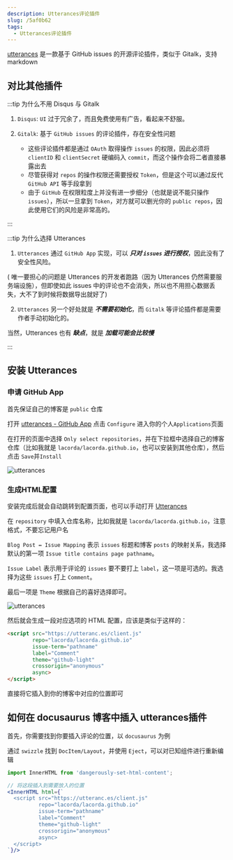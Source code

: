 ```yaml
---
description: Utterances评论插件
slug: /5af0b62
tags: 
  - Utterances评论插件
---
```



[utterances](https://utteranc.es/) 是一款基于 GitHub issues 的开源评论插件，类似于 Gitalk，支持 markdown

## 对比其他插件

:::tip 为什么不用 Disqus 与 Gitalk

1. `Disqus`: `UI` 过于冗余了，而且免费使用有广告，看起来不舒服。

2. `Gitalk`: 基于 `GitHub issues` 的评论插件，存在安全性问题
   - 这些评论插件都是通过 `OAuth` 取得操作 `issues` 的权限，因此必须将 `clientID` 和 `clientSecret` 硬编码入 `commit`，而这个操作会将二者直接暴露出去
   - 尽管获得对 `repos` 的操作权限还需要授权 `Token`，但是这个可以通过反代 `GitHub API` 等手段拿到
   - 由于 `GitHub` 在权限粒度上并没有进一步细分（也就是说不能只操作 `issues`），所以一旦拿到 `Token`，对方就可以删光你的 `public repos`，因此使用它们的风险是非常高的。

:::

:::tip 为什么选择 Utterances 

1. `Utterances` 通过 `GitHub App` 实现，可以 ***只对 `issues` 进行授权***，因此没有了安全性风险。

( 唯一要担心的问题是 Utterances 的开发者跑路（因为 Utterances 仍然需要服务端设施），但即使如此 issues 中的评论也不会消失，所以也不用担心数据丢失，大不了到时候将数据导出就好了)

2. `Utterances` 另一个好处就是 ***不需要初始化***，而 `Gitalk` 等评论插件都是需要作者手动初始化的。

当然，Utterances 也有 ***缺点***，就是 ***加载可能会比较慢***

:::

## 安装 Utterances

### 申请 GitHub App

首先保证自己的博客是 `public` 仓库

打开 [utterances - GitHub App](https://github.com/apps/utterances) 点击 `Configure` 进入你的个人`Applications`页面

在打开的页面中选择 `Only select repositories`，并在下拉框中选择自己的博客仓库（比如我就是 `lacorda/lacorda.github.io`，也可以安装到其他仓库），然后点击 `Save`并`Install`

![utterances](@site/static/blog/utterances01.png)

### 生成HTML配置

安装完成后就会自动跳转到配置页面，也可以手动打开 [Utterances](https://utteranc.es/)

在 `repository` 中填入仓库名称，比如我就是 `lacorda/lacorda.github.io`，注意格式，不要忘记用户名

`Blog Post ↔️ Issue Mapping` 表示 `issues` 标题和博客 `posts` 的映射关系，我选择默认的第一项 `Issue title contains page pathname`。

`Issue Label` 表示用于评论的 `issues` 要不要打上 `label`，这一项是可选的。我选择为这些 `issues` 打上 `Comment`。

最后一项是 `Theme` 根据自己的喜好选择即可。


![utterances](@site/static/blog/utterances02.png)


然后就会生成一段对应选项的 HTML 配置，应该是类似于这样的：

```html
<script src="https://utteranc.es/client.js"
        repo="lacorda/lacorda.github.io"
        issue-term="pathname"
        label="Comment"
        theme="github-light"
        crossorigin="anonymous"
        async>
</script>
```

直接将它插入到你的博客中对应的位置即可


## 如何在 docusaurus 博客中插入 utterances插件

首先，你需要找到你要插入评论的位置，以 `docusaurus` 为例

通过 `swizzle` 找到 `DocItem/Layout`，并使用 `Eject`，可以对已知组件进行重新编辑

```jsx title=src/theme/DocItem/Layout/index.js
import InnerHTML from 'dangerously-set-html-content';

// 将这段插入到需要放入的位置
<InnerHTML html={`
  <script src="https://utteranc.es/client.js"
          repo="lacorda/lacorda.github.io"
          issue-term="pathname"
          label="Comment"
          theme="github-light"
          crossorigin="anonymous"
          async>
  </script>
`}/>
```